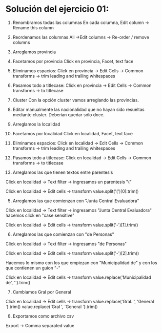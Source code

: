 # Solución del ejercicio 01:

1. Renombramos todas las columnas
En cada columna, Edit column -> Rename this column

2. Reordenamos las columnas
All ->Edit columns -> Re-order / remove columns

3. Arreglamos provincia

  1. Facetamos por provincia
  Click en provincia, Facet, text face

  2. Eliminamos espacios:
  Click en provincia -> Edit Cells -> Common transforms -> trim leading and trailing whitespaces

  3. Pasamos todo a titlecase:
  Click en provincia -> Edit Cells -> Common transforms -> to titlecase

  4. Cluster
  Con la opción cluster vamos arreglando las provincias.

  5. Editar manualmente las nacionalidad que no hayan sido resueltas mediante cluster. Deberían quedar sólo doce.

3. Arreglamos la localidad

  1. Facetamos por localidad
  Click en localidad, Facet, text face

  2. Eliminamos espacios:
  Click en localidad -> Edit Cells -> Common transforms -> trim leading and trailing whitespaces

  3. Pasamos todo a titlecase:
  Click en localidad -> Edit Cells -> Common transforms -> to titlecase


4. Arreglamos las que tienen textos entre parentesis

Click en localidad -> Text filter -> ingresamos un parentesis "("

Click en localidad -> Edit cells -> transform
value.split('(')[0].trim()

5. Arreglamos las que comienzan con "Junta Central Evaluadora"

Click en localidad -> Text filter -> ingresamos "Junta Central Evaluadora"
hacemos click en "case sensitive"

Click en localidad -> Edit cells -> transform
value.split('-')[1].trim()

6. Arreglamos las que comienzan con "de Personas"

Click en localidad -> Text filter -> ingresamos "de Personas"

Click en localidad -> Edit cells -> transform
value.split('-')[2].trim()

Hacemos lo mismo con los que empiezan con "Municipalidad de" y con los que contienen un guion "-"

Click en localidad -> Edit cells -> transform
value.replace('Municipalidad de', '').trim()

7. Cambiamos Gral por General

Click en localidad -> Edit cells -> transform
value.replace('Gral. ', 'General ').trim()
value.replace('Gral ', 'General ').trim()

8. Exportamos como archivo csv

Export -> Comma separated value
